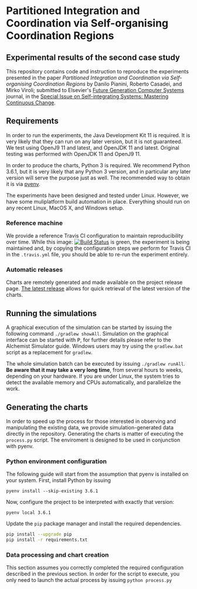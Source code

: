 # Partitioned Integration and Coordination via Self-organising Coordination Regions

## Experimental results of the second case study

This repository contains code and instruction to reproduce the experiments presented in the paper *Partitioned Integration and Coordination via Self-organising Coordination Regions* by Danilo Pianini, Roberto Casadei, and Mirko Viroli; submitted to Elsevier's [Future Generation Computer Systems](https://www.journals.elsevier.com/future-generation-computer-systems) journal, in the [Special Issue on Self-integrating Systems: Mastering Continuous Change](https://www.journals.elsevier.com/future-generation-computer-systems/call-for-papers/self-integrating-systems-mastering-continuous-change).

## Requirements

In order to run the experiments, the Java Development Kit 11 is required.
It is very likely that they can run on any later version, but it is not guaranteed.
We test using OpenJ9 11 and latest, and OpenJDK 11 and latest.
Original testing was performed with OpenJDK 11 and OpenJ9 11.

In order to produce the charts, Python 3 is required.
We recommend Python 3.6.1,
but it is very likely that any Python 3 version,
and in particular any later version will serve the purpose just as well.
The recommended way to obtain it is via [pyenv](https://github.com/pyenv/pyenv).

The experiments have been designed and tested under Linux.
However, we have some muliplatform build automation in place.
Everything should run on any recent Linux, MacOS X, and Windows setup.

### Reference machine

We provide a reference Travis CI configuration to maintain reproducibility over time.
While this image: [![Build Status](https://travis-ci.org/DanySK/Experiment-2019-FGCS-Self-Integration.svg?branch=master)](https://travis-ci.org/DanySK/Experiment-2019-FGCS-Self-Integration)
is green, the experiment is being maintained and,
by copying the configuration steps we perform for Travis CI in the `.travis.yml` file,
you should be able to re-run the experiment entirely.

### Automatic releases

Charts are remotely generated and made available on the project release page.
[The latest release](https://github.com/DanySK/DanySK/Experiment-2019-SCP-Graph-Statistics/releases/latest)
allows for quick retrieval of the latest version of the charts.

## Running the simulations

A graphical execution of the simulation can be started by issuing the following command
`./gradlew showAll`.
Simulation on the graphical interface can be started with <kbd>P</kbd>,
for further details please refer to the Alchemist Simulator guide.
Windows users may try using the `gradlew.bat` script as a replacement for `gradlew`.

The whole simulation batch can be executed by issuing `./gradlew runAll`.
**Be aware that it may take a very long time**, from several hours to weeks, depending on your hardware.
If you are under Linux, the system tries to detect the available memory and CPUs automatically, and parallelize the work.

## Generating the charts

In order to speed up the process for those interested in observing and manipulating the existing data,
we provide simulation-generated data directly in the repository.
Generating the charts is matter of executing the `process.py` script.
The enviroment is designed to be used in conjunction with pyenv.

### Python environment configuration

The following guide will start from the assumption that pyenv is installed on your system.
First, install Python by issuing

``pyenv install --skip-existing 3.6.1``

Now, configure the project to be interpreted with exactly that version:

``pyenv local 3.6.1``

Update the `pip` package manager and install the required dependencies.

```bash
pip install --upgrade pip
pip install -r requirements.txt
```

### Data processing and chart creation

This section assumes you correctly completed the required configuration described in the previous section.
In order for the script to execute, you only need to launch the actual process by issuing `python process.py`
